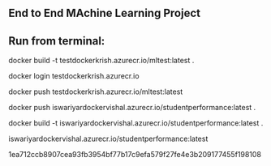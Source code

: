 ## End to End MAchine Learning Project



## Run from terminal:

docker build -t testdockerkrish.azurecr.io/mltest:latest .

docker login testdockerkrish.azurecr.io

docker push testdockerkrish.azurecr.io/mltest:latest

docker push iswariyardockervishal.azurecr.io/studentperformance:latest .

docker build -t iswariyardockervishal.azurecr.io/studentperformance:latest .

iswariyardockervishal.azurecr.io/studentperformance:latest



1ea712ccb8907cea93fb3954bf77b17c9efa579f27fe4e3b209177455f198108